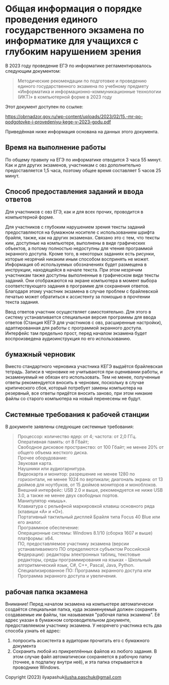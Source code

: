 # Общая информация о порядке проведения единого государственного экзамена по информатике для учащихся с глубоким нарушением зрения

В 2023 году проведение ЕГЭ по информатике регламентировалось следующим документом:

> Методические рекомендации по подготовке и проведению единого государственного экзамена по учебному предмету «Информатика и информационно-коммуникационные технологии (ИКТ)» в компьютерной форме в 2023 году

Этот документ доступен по ссылке:

<https://obrnadzor.gov.ru/wp-content/uploads/2023/02/15.-mr-po-podgotovke-i-provedeniyu-kege-v-2023-godu.pdf>

Приведённая ниже информация основана на данных этого документа.

## Время на выполнение работы

По общему правилу на ЕГЭ по информатике отводится 3 часа 55 минут. Как и для других экзаменов, участникам с овз дополнительно предоставляется 1,5 часа, поэтому общее время составляет 5 часов 25 минут.

## Способ предоставления заданий и ввода ответов

Для участников с овз ЕГЭ, как и для всех прочих, проводится в компьютерной форме.

Для участников с глубоким нарушением зрения тексты заданий предоставляются на бумажном носителе с использованием шрифта брайля, также, как на других экзаменах.
Связано это с тем, что тексты ким, доступные на компьютере, выполнены в виде графических объектов, а потому полностью недоступны для чтения программой экранного доступа. Кроме того, в некоторых заданиях есть рисунки, которые незрячий никаким иным способом воспринять не может.
Информация об используемых обозначениях будет размещена в инструкции, находящейся в начале текста.
При этом незрячим участникам также доступны выполненные в графическом виде тексты заданий. Они отображаются на экране компьютера в момент выбора соответствующего задания в программе для сохранения ответов. Благодаря этому участник экзамена в случае проблем с брайлевской печатью может обратиться к ассистенту за помощью в прочтении текста задания.

Ввод ответов участник осуществляет самостоятельно. Для этого в систему устанавливается специальная версия программы для ввода ответов (Станция КЕГЭ для участников с овз, расширенные настройки), адаптированная для работы с программой экранного доступа. Интерфейс там предельно прост, перед началом экзамена будет воспроизведена аудиоинструкция по его использованию.

## бумажный черновик

Вместо стандартного черновика участника КЕГЭ выдаётся брайлевская тетрадь.
Записи в черновике не учитываются при оценивании работы, и экзаменуемый не обязан его использовать. Тем не менее, полученные ответы рекомендуется вносить в черновик, поскольку в случае критического сбоя, который потребует замены компьютера на резервный, все ответы придётся вносить заново, при этом никакие файлы со старого компьютера на новый перенесены не будут.

## Системные требования к рабочей станции

В документе заявлены следующие системные требования:

> Процессор: количество ядер: от 4; частота: от 2,0 ГГц.  
> Оперативная память: от 8 Гбайт;  
> Свободное дисковое пространство: от 100 Гбайт; не менее 20% от общего объема жесткого диска.  
> Прочее оборудование:  
> Звуковая карта.  
> Наушники или аудиогарнитура.  
> Видеокарта и монитор: разрешение не менее 1280 по горизонтали, не менее 1024 по вертикали; диагональ экрана: от 13 дюймов для ноутбуков, от 15 дюймов мониторов и моноблоков.  
> Внешний интерфейс: USB 2.0 и выше, рекомендуется не ниже USB 3.0, а также не менее двух свободных портов.  
> Манипулятор «мышь».  
> Клавиатура с рельефной маркировкой клавиш основного ряда (клавиши «А» и «О»).  
> Портативный тактильный дисплей Брайля типа Focus 40 Blue или его аналог.  
> Программное обеспечение:  
> Операционные системы: Windows 8.1/10 (сборка 1607 и выше) платформы: x64.  
> ПО, предоставляемое участнику экзамена (версии устанавливаемого ПО определяются субъектом Российской Федерации): редакторы электронных таблиц, текстовые редакторы, среды программирования на языках - Школьный алгоритмический язык, C#, C++, Pascal, Java, Python.  
> Специализированное ПО: Программа экранного доступа или Программа экранного доступа и увеличения.  

## рабочая папка экзамена

Внимание! Перед началом экзамена на компьютере автоматически создаётся специальная папка, куда экзаменуемый должен сохранять создаваемые им файлы, так называемая "рабочая папка экзамена".
Её адрес указан в бумажном сопроводительном документе, предоставляемом участнику экзамена. У незрячего участника есть два способа узнать её адрес:

1. попросить ассистента в аудитории прочитать его с бумажного документа
2. Сохранить любой из прикреплённых файлов из любого задания. В этом случае файл автоматически сохраняется  в рабочую папку (точнее, в подпапку внутри неё), и эта папка открывается в проводнике Windows.

Copyright (2023) ilyapashuk<ilusha.paschuk@gmail.com>